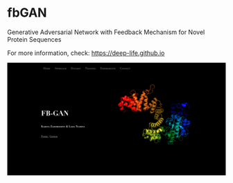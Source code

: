 # fbGAN
Generative Adversarial Network with Feedback Mechanism for Novel Protein Sequences

For more information, check: https://deep-life.github.io

![alt text](https://raw.githubusercontent.com/deep-life/fbGAN/main/web.png)

